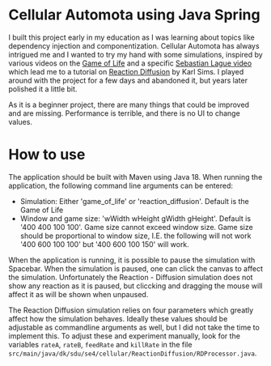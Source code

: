 # Cellular Automota using Java Spring
I built this project early in my education as I was learning about topics like dependency injection and componentization. Cellular Automota has always intrigued me and I wanted to try my hand with some simulations, inspired by various videos on the [Game of Life]([https://en.wikipedia.org/wiki/Conway%27s_Game_of_Life](https://www.youtube.com/watch?v=R9Plq-D1gEk)) and a specific [Sebastian Lague video](https://www.youtube.com/watch?v=kzwT3wQWAHE) which lead me to a tutorial on [Reaction Diffusion](https://www.karlsims.com/rd.html) by Karl Sims. I played around with the project for a few days and abandoned it, but years later polished it a little bit.

As it is a beginner project, there are many things that could be improved and are missing. Performance is terrible, and there is no UI to change values.

# How to use
The application should be built with Maven using Java 18. When running the application, the following command line arguments can be entered:
- Simulation: Either 'game_of_life' or 'reaction_diffusion'. Default is the Game of Life
- Window and game size: 'wWidth wHeight gWidth gHeight'. Default is '400 400 100 100'. Game size cannot exceed window size. Game size should be proportional to window size, I.E. the following will not work '400 600 100 100' but '400 600 100 150' will work.

When the application is running, it is possible to pause the simulation with Spacebar. When the simulation is paused, one can click the canvas to affect the simulation. Unfortunately the Reaction - Diffusion simulation does not show any reaction as it is paused, but cliccking and dragging the mouse will affect it as will be shown when unpaused.

The Reaction Diffusion simulation relies on four parameters which greatly affect how the simulation behaves. Ideally these values should be adjustable as commandline arguments as well, but I did not take the time to implement this. To adjust these and experiment manually, look for the variables `rateA`, `rateB`, `feedRate` and `killRate` in the file `src/main/java/dk/sdu/se4/cellular/ReactionDiffusion/RDProcessor.java`.
